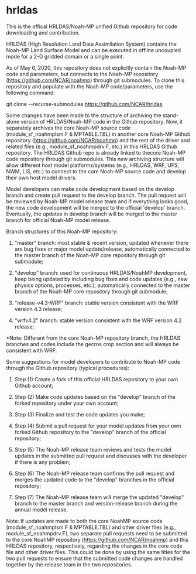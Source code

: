 # hrldas

This is the offical HRLDAS/Noah-MP unified Github repository for code downloading and contribution.

HRLDAS (High Resolution Land Data Assimilation System) contains the Noah-MP Land Surface Model and can
be executed in offline uncoupled mode for a 2-D gridded domain or a single point. 

As of May 6, 2020, this repository does not explicitly contain the Noah-MP code and parameters, but
connects to the Noah-MP repository (https://github.com/NCAR/noahmp) through git submodules. To clone
this repository and populate with the Noah-MP code/parameters, use the following command:

git clone --recurse-submodules https://github.com/NCAR/hrldas


Some changes have been made to the structure of archiving the stand-alone version of HRLDAS/Noah-MP code in the Github repository. Now, it separately archives the core Noah-MP source code (module_sf_noahmplsm.F & MPTABLE.TBL) in another core Noah-MP Github repository (https://github.com/NCAR/noahmp) and the rest of the driver and related files (e.g., module_sf_noahmpdrv.F, etc.) in this HRLDAS Github repository. The HRLDAS Github repo is already linked to thecore Noah-MP code repository through git submodules. This new archiving structure will allow different host model platforms/systems (e.g., HRLDAS, WRF, UFS, NWM, LIS, etc.) to connect to the core Noah-MP source code and develop their own host model drivers. 


Model developers can make code development based on the develop branch and create pull request to the develop branch. The pull request will be reviewed by Noah-MP model release team and if everything looks good, the new code development will be merged to the official 'develop' branch. Eventually, the updates in develop branch will be merged to the master branch for official Noah-MP model release.

Branch structures of this Noah-MP repository:

1. "master" branch: most stable & recent version, updated whenever there are bug fixes or major model update/release, automatically connected to the master branch of the Noah-MP core repository through git submodule;

2. "develop" branch: used for continuous HRLDAS/NoahMP development, keep being updated by including bug fixes and code updates (e.g., new physics options, processes, etc.), automatically connected to the master branch of the Noah-MP core repository through git submodule; 

3. "release-v4.3-WRF" branch: stable version consistent with the WRF version 4.3 release;

4. "wrfv4.2" branch: stable version consistent with the WRF version 4.2 release;

*Note: Different from the core Noah-MP repository branch, the HRLDAS branches and codes include the gecros crop section and will always be consistent with WRF.

Some suggestions for model developers to contribute to Noah-MP code through the Github repository (typical procedures):

1. Step (1) Create a fork of this official HRLDAS repository to your own Github account; 

2. Step (2) Make code updates based on the "develop" branch of the forked repository under your own account; 

3. Step (3) Finalize and test the code updates you make; 

4. Step (4) Submit a pull request for your model updates from your own forked Github repository to the "develop" branch of the official repository;

5. Step (5) The Noah-MP release team reviews and tests the model updates in the submitted pull request and discusses with the developer if there is any problem; 

6. Step (6) The Noah-MP release team confirms the pull request and merges the updated code to the "develop" branches in the official repository;

7. Step (7) The Noah-MP release team will merge the updated "develop" branch to the master branch and version-release branch during the annual model release.

Note: If updates are made to both the core NoahMP source code (module_sf_noahmplsm.F & MPTABLE.TBL) and other driver files (e.g., module_sf_noahmpdrv.F), two separate pull requests need to be submitted to the core NoahMP repository (https://github.com/NCAR/noahmp) and this HRLDAS repository, respectively, regarding the changes in the core code file and other driver files. This could be done by using the same titles for the two pull requests to ensure that the submitted code changes are handled together by the release team in the two repositories.
